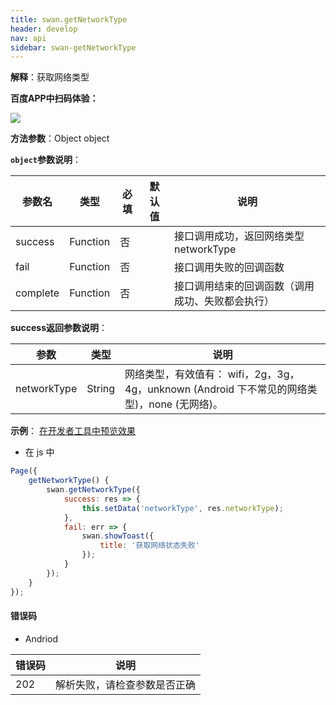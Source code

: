 ```yaml
---
title: swan.getNetworkType
header: develop
nav: api
sidebar: swan-getNetworkType
---
```


 

**解释**：获取网络类型

**百度APP中扫码体验：**

<img src="https://b.bdstatic.com/miniapp/assets/images/doc_demo/getNetworkType.png"  class="demo-qrcode-image" />


**方法参数**：Object object

**`object`参数说明**：

|参数名 |类型  |必填 | 默认值 |说明|
|---- | ---- | ---- | ----|----|
|success |Function  |  否  | | 接口调用成功，返回网络类型 networkType|
|fail | Function  |  否  | | 接口调用失败的回调函数|
|complete  |  Function  |  否 | | 接口调用结束的回调函数（调用成功、失败都会执行）|

**success返回参数说明**：

|参数  |类型|说明 |
|---- | ---- |---|
|networkType |String|网络类型，有效值有： wifi，2g，3g，4g，unknown (Android 下不常见的网络类型)，none (无网络)。|

**示例**：
<a href="swanide://fragment/6fb983a430aa1864af5650c5b9b54f9d1569478503845" title="在开发者工具中预览效果" target="_self">在开发者工具中预览效果</a>

* 在 js 中

```js
Page({
    getNetworkType() {
        swan.getNetworkType({
            success: res => {
                this.setData('networkType', res.networkType);
            },
            fail: err => {
                swan.showToast({
                    title: '获取网络状态失败'
                });
            }
        });
    }
});
```

 
#### 错误码
* Andriod

|错误码|说明|
|--|--|
|202|解析失败，请检查参数是否正确      |


